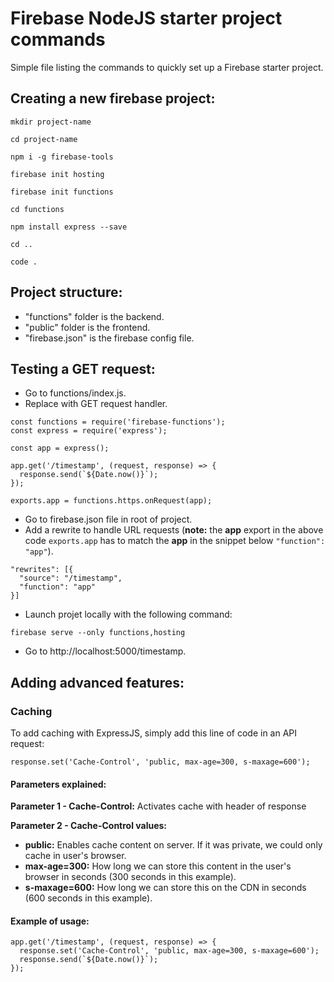 # Firebase NodeJS starter project commands 

Simple file listing the commands to quickly set up a Firebase starter project. 

## Creating a new firebase project:
`mkdir project-name`

`cd project-name`

`npm i -g firebase-tools`

`firebase init hosting`

`firebase init functions`

`cd functions`

`npm install express --save`

`cd ..`

`code .`

## Project structure:
  - "functions" folder is the backend.
  - "public" folder is the frontend.
  - "firebase.json" is the firebase config file.

## Testing a GET request:
- Go to functions/index.js.
- Replace with GET request handler.

```
const functions = require('firebase-functions');
const express = require('express');

const app = express();

app.get('/timestamp', (request, response) => {
  response.send(`${Date.now()}`);
});

exports.app = functions.https.onRequest(app);
```

- Go to firebase.json file in root of project.
- Add a rewrite to handle URL requests (**note:** the **app** export in the above code `exports.app` has to match the **app** in the snippet below `"function": "app"`).

```
"rewrites": [{
  "source": "/timestamp",
  "function": "app"
}]
```

- Launch projet locally with the following command:

`firebase serve --only functions,hosting`

- Go to http://localhost:5000/timestamp.


## Adding advanced features:
### Caching
To add caching with ExpressJS, simply add this line of code in an API request:

`response.set('Cache-Control', 'public, max-age=300, s-maxage=600');`

#### Parameters explained:
**Parameter 1 - Cache-Control:** Activates cache with header of response

**Parameter 2 - Cache-Control values:** 
- **public:** Enables cache content on server. If it was private, we could only cache in user's browser. 
- **max-age=300:** How long we can store this content in the user's browser in seconds (300 seconds in this example). 
- **s-maxage=600:** How long we can store this on the CDN in seconds (600 seconds in this example). 

#### Example of usage:
```
app.get('/timestamp', (request, response) => {
  response.set('Cache-Control', 'public, max-age=300, s-maxage=600');
  response.send(`${Date.now()}`);
});
```